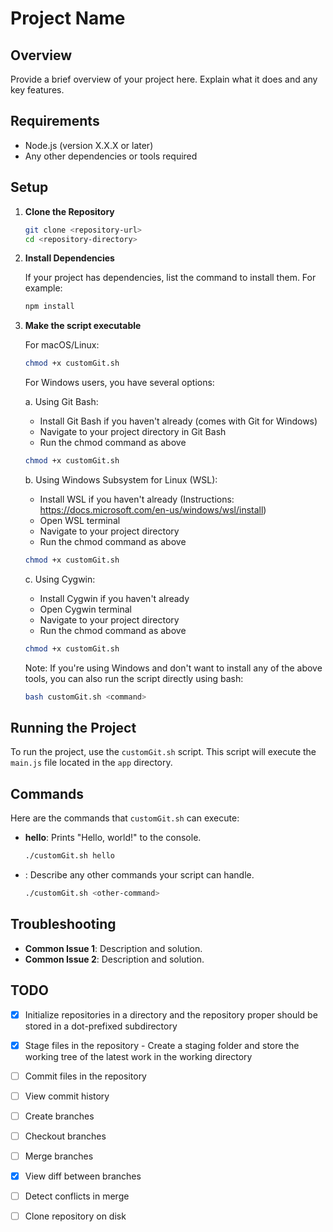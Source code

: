 # Project Name

## Overview

Provide a brief overview of your project here. Explain what it does and any key features.

## Requirements

- Node.js (version X.X.X or later)
- Any other dependencies or tools required

## Setup

1. **Clone the Repository**

   ```bash
   git clone <repository-url>
   cd <repository-directory>
   ```

2. **Install Dependencies**

   If your project has dependencies, list the command to install them. For example:

   ```bash
   npm install
   ```

3. **Make the script executable**
   
   For macOS/Linux:
   ```bash
   chmod +x customGit.sh
   ```

   For Windows users, you have several options:

   a. Using Git Bash:
   - Install Git Bash if you haven't already (comes with Git for Windows)
   - Navigate to your project directory in Git Bash
   - Run the chmod command as above
   ```bash
   chmod +x customGit.sh
   ```

   b. Using Windows Subsystem for Linux (WSL):
   - Install WSL if you haven't already (Instructions: https://docs.microsoft.com/en-us/windows/wsl/install)
   - Open WSL terminal
   - Navigate to your project directory
   - Run the chmod command as above
   ```bash
   chmod +x customGit.sh
   ```

   c. Using Cygwin:
   - Install Cygwin if you haven't already
   - Open Cygwin terminal
   - Navigate to your project directory
   - Run the chmod command as above
   ```bash
   chmod +x customGit.sh
   ```

   Note: If you're using Windows and don't want to install any of the above tools, you can also run the script directly using bash:
   ```bash
   bash customGit.sh <command>
   ```

## Running the Project

To run the project, use the `customGit.sh` script. This script will execute the `main.js` file located in the `app` directory.


## Commands

Here are the commands that `customGit.sh` can execute:

- **hello**: Prints "Hello, world!" to the console.

  ```bash
  ./customGit.sh hello
  ```

- **<other-command>**: Describe any other commands your script can handle.

  ```bash
  ./customGit.sh <other-command>
  ```

## Troubleshooting

- **Common Issue 1**: Description and solution.
- **Common Issue 2**: Description and solution.


## TODO

- [x] Initialize repositories in a directory and the repository proper should be stored in a dot-prefixed subdirectory
- [x] Stage files in the repository
      - Create a staging folder and store the working tree of the latest work in the working directory

- [ ] Commit files in the repository
- [ ] View commit history
- [ ] Create branches
- [ ] Checkout branches
- [ ] Merge branches
- [x] View diff between branches
- [ ] Detect conflicts in merge
- [ ] Clone repository on disk





